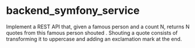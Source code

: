 # backend_symfony_service
Implement a REST API that, given a famous person and a count N, returns N quotes from this famous person shouted .
Shouting a quote consists of transforming it to uppercase and adding an exclamation mark at the end.
